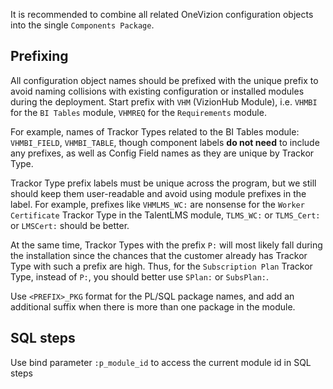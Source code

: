 It is recommended to combine all related OneVizion configuration objects into the single `Components Package`.

## Prefixing
All configuration object names should be prefixed with the unique prefix to avoid naming collisions with existing configuration or installed modules during the deployment.
Start prefix with `VHM` (VizionHub Module), i.e. `VHMBI` for the `BI Tables` module, `VHMREQ` for the `Requirements` module.

For example, names of Trackor Types related to the BI Tables module: `VHMBI_FIELD`, `VHMBI_TABLE`, though component labels **do not need** to include any prefixes, as well as Config Field names as they are unique by Trackor Type.

Trackor Type prefix labels must be unique across the program, but we still should keep them user-readable and avoid using module prefixes in the label. 
For example, prefixes like `VHMLMS_WC:` are nonsense for the `Worker Certificate` Trackor Type in the TalentLMS module, `TLMS_WC:` or `TLMS_Cert:` or `LMSCert:` should be better.

At the same time, Trackor Types with the prefix `P:` will most likely fall during the installation since the chances that the customer already has Trackor Type with such a prefix are high. Thus, for the `Subscription Plan` Trackor Type, instead of `P:`, you should better use `SPlan:` or `SubsPlan:`.

Use `<PREFIX>_PKG` format for the PL/SQL package names, and add an additional suffix when there is more than one package in the module.

## SQL steps
Use bind parameter `:p_module_id` to access the current module id in SQL steps
